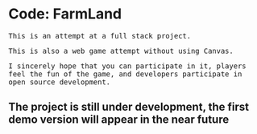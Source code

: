 # Code: FarmLand

<samp>This is an attempt at a full stack project.</smap>

<samp>This is also a web game attempt without using Canvas.</smap>

<samp>I sincerely hope that you can participate in it, players feel the fun of the game, and developers participate in open source development. </smap>

## The project is still under development, the first demo version will appear in the near future

